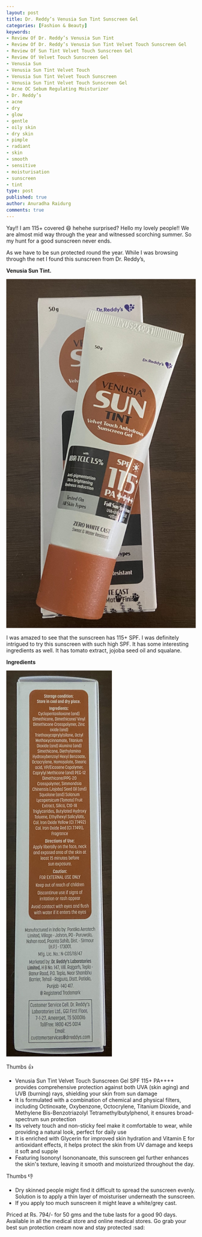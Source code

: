 ```yaml
---
layout: post
title: Dr. Reddy’s Venusia Sun Tint Sunscreen Gel
categories: [Fashion & Beauty]
keywords:
- Review Of Dr. Reddy’s Venusia Sun Tint
- Review Of Dr. Reddy’s Venusia Sun Tint Velvet Touch Sunscreen Gel
- Review Of Sun Tint Velvet Touch Sunscreen Gel
- Review Of Velvet Touch Sunscreen Gel
- Venusia Sun
- Venusia Sun Tint Velvet Touch
- Venusia Sun Tint Velvet Touch Sunscreen
- Venusia Sun Tint Velvet Touch Sunscreen Gel
- Acne OC Sebum Regulating Moisturizer
- Dr. Reddy’s
- acne
- dry
- glow
- gentle
- oily skin
- dry skin
- pimple
- radiant
- skin
- smooth
- sensitive
- moisturisation 
- sunscreen 
- tint
type: post
published: true
author: Anuradha Raidurg
comments: true
---
```

Yay!! I am 115+ covered :smile: hehehe surprised? Hello my lovely people!! We are almost mid way through the year and witnessed scorching summer. So my hunt for a good sunscreen never ends.
<!--more-->

As we have to be sun protected round the year. While I was browsing through the net I found this sunscreen from Dr. Reddy’s, 

**Venusia Sun Tint.**

<img src="/assets/VenusiaSunTint.jpg"/>

I was amazed to see that the sunscreen has 115+ SPF. I was definitely intrigued to try this sunscreen with such high SPF. It has some interesting ingredients as well. It has tomato extract, jojoba seed oil and squalane.

**Ingredients** 

<img src="/assets/VenusiaSunTintIngredients.jpg"/>

Thumbs :+1:

* Venusia Sun Tint Velvet Touch Sunscreen Gel SPF 115+ PA++++ provides comprehensive protection against both UVA (skin aging) and UVB (burning) rays, shielding your skin from sun damage
* It is formulated with a combination of chemical and physical filters, including Octinoxate, Oxybenzone, Octocrylene, Titanium Dioxide, and Methylene Bis-Benzotriazolyl Tetramethylbutylphenol, it ensures broad-spectrum sun protection
* Its velvety touch and non-sticky feel make it comfortable to wear, while providing a natural look, perfect for daily use
* It is enriched with Glycerin for improved skin hydration and Vitamin E for antioxidant effects, it helps protect the skin from UV damage and keeps it soft and supple
* Featuring Isononyl Isononanoate, this sunscreen gel further enhances the skin's texture, leaving it smooth and moisturized throughout the day.

Thumbs :-1:

* Dry skinned people might find it difficult to spread the sunscreen evenly. Solution is to apply a thin layer of moisturiser underneath the sunscreen. 
* If you apply too much sunscreen it might leave a white/grey cast.


Priced at Rs. 794/- for 50 gms and the tube lasts for a good 90 days. Available in all the medical store and online medical stores. Go grab your best sun protection cream now and stay protected :sad:
